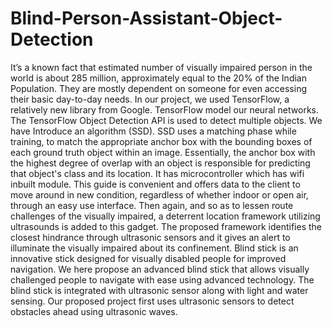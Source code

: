 # Blind-Person-Assistant-Object-Detection
It’s a known fact that estimated number of visually impaired person in the world is about 285 million, approximately equal to the 20% of the Indian Population. They are mostly dependent on someone for even accessing their basic day-to-day needs. In our project, we used TensorFlow, a relatively new library from Google. TensorFlow model our neural networks. The TensorFlow Object Detection API is used to detect multiple objects.  We have Introduce an algorithm (SSD). SSD uses a matching phase while training, to match the appropriate anchor box with the bounding boxes of each ground truth object within an image. Essentially, the anchor box with the highest degree of overlap with an object is responsible for predicting that object's class and its location.  It has microcontroller which has wifi inbuilt module. This guide is convenient and offers data to the client to move around in new condition, regardless of whether indoor or open air, through an easy use interface. Then again, and so as to lessen route challenges of the visually impaired, a deterrent location framework utilizing ultrasounds is added to this gadget. The proposed framework identifies the closest hindrance through ultrasonic sensors and it gives an alert to illuminate the visually impaired about its confinement.   Blind stick is an innovative stick designed for visually disabled people for improved navigation. We here propose an advanced blind stick that allows visually challenged people to navigate with ease using advanced technology. The blind stick is integrated with ultrasonic sensor along with light and water sensing. Our proposed project first uses ultrasonic sensors to detect obstacles ahead using ultrasonic waves.
